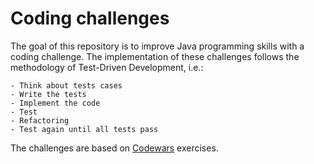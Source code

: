 # Coding challenges
The goal of this repository is to improve Java programming skills with a coding challenge.
The implementation of these challenges follows the methodology of Test-Driven Development, i.e.:

    - Think about tests cases
    - Write the tests
    - Implement the code
    - Test
    - Refactoring
    - Test again until all tests pass

The challenges are based on [Codewars](https://www.codewars.com/) exercises.
